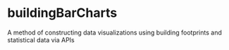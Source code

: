 # buildingBarCharts
A method of constructing data visualizations using building footprints and statistical data via APIs
